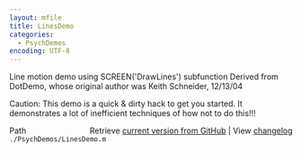 ```yaml
---
layout: mfile
title: LinesDemo
categories:
  - PsychDemos
encoding: UTF-8
---
```


Line motion demo using SCREEN('DrawLines') subfunction
Derived from DotDemo, whose original author was Keith Schneider, 12/13/04

Caution: This demo is a quick & dirty hack to get you started. It
demonstrates a lot of inefficient techniques of how not to do this!!!


<div class="code_header" style="text-align:right;">
  <span style="float:left;">Path&nbsp;&nbsp;</span> <span class="counter">Retrieve <a href=
  "https://raw.github.com/Psychtoolbox-3/Psychtoolbox-3/beta/./PsychDemos/LinesDemo.m">current version from GitHub</a> | View <a href=
  "https://github.com/Psychtoolbox-3/Psychtoolbox-3/commits/beta/./PsychDemos/LinesDemo.m">changelog</a></span>
</div>
<div class="code">
  <code>./PsychDemos/LinesDemo.m</code>
</div>
